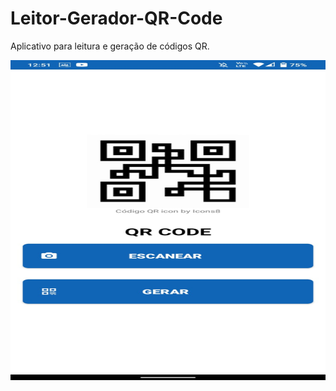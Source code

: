 # Leitor-Gerador-QR-Code
Aplicativo para leitura e geração de códigos QR.

<img src="https://github.com/EduAzevedo/Leitor-Gerador-QR-Code/blob/main/Screenshot.png" alt="In-app screenshot" width="512" height="512"/>
